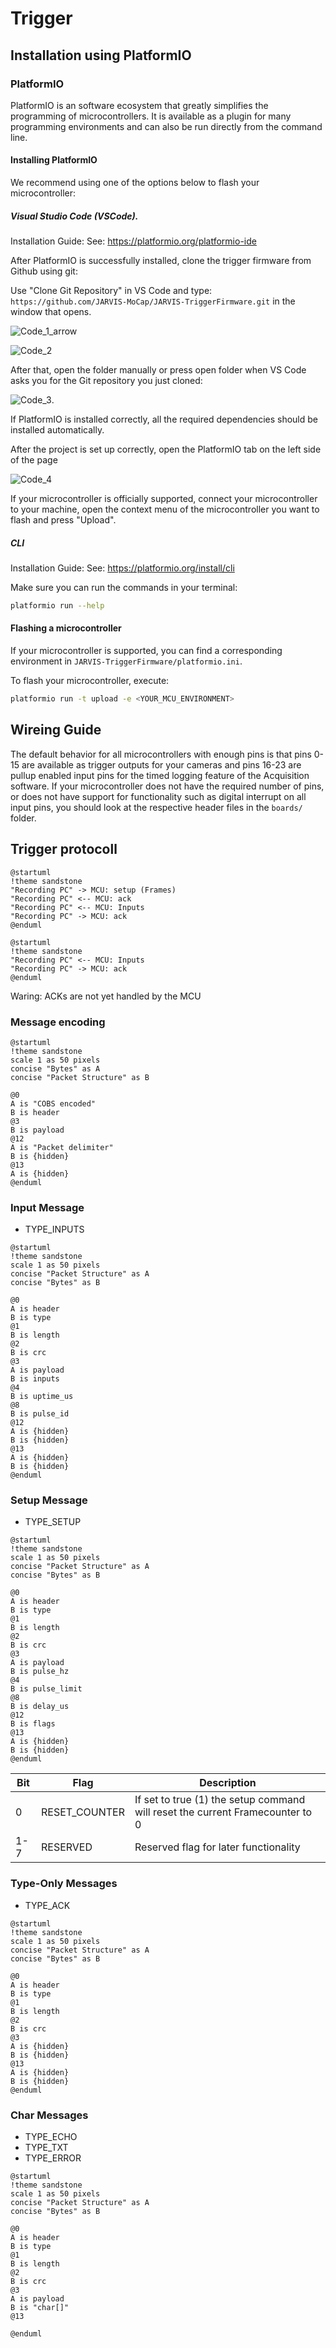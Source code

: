 # Trigger

## Installation using PlatformIO

### PlatformIO

PlatformIO is an software ecosystem that greatly simplifies the programming of microcontrollers. It is available as a plugin for many programming environments and can also be run directly from the command line.

#### Installing PlatformIO

We recommend using one of the options below to flash your microcontroller:

##### Visual Studio Code (VSCode).

Installation Guide:
See: https://platformio.org/platformio-ide

After PlatformIO is successfully installed, clone the trigger firmware from Github using git:

Use "Clone Git Repository" in VS Code and type:
`https://github.com/JARVIS-MoCap/JARVIS-TriggerFirmware.git`
in the window that opens.

![Code_1_arrow](docs/assets/trigger_doc/Code_1_arrow.png)

![Code_2](docs/assets/trigger_doc/Code_2.png)

After that, open the folder manually or press open folder when VS Code asks you for the Git repository you just cloned:

![Code_3](docs/assets/trigger_doc/Code_3.png).

If PlatformIO is installed correctly, all the required dependencies should be installed automatically.

After the project is set up correctly, open the PlatformIO tab on the left side of the page 

![Code_4](docs/assets/trigger_doc/Code_4.png)

If your microcontroller is officially supported, connect your microcontroller to your machine, open the context menu of the microcontroller you want to flash and press "Upload".

##### CLI

Installation Guide:
See: https://platformio.org/install/cli

Make sure you can run the commands in your terminal:

```bash
platformio run --help
```

#### Flashing a microcontroller

If your microcontroller is supported, you can find a corresponding environment in `JARVIS-TriggerFirmware/platformio.ini`.

To flash your microcontroller, execute:

```bash
platformio run -t upload -e <YOUR_MCU_ENVIRONMENT>
```


## Wireing Guide
The default behavior for all microcontrollers with enough pins is that pins 0-15 are available as trigger outputs for your cameras and pins 16-23 are pullup enabled input pins for the timed logging feature of the Acquisition software. If your microcontroller does not have the required number of pins, or does not have support for functionality such as digital interrupt on all input pins, you should look at the respective header files in the ```boards/``` folder.
## Trigger protocoll

```plantuml
@startuml
!theme sandstone
"Recording PC" -> MCU: setup (Frames)
"Recording PC" <-- MCU: ack
"Recording PC" <-- MCU: Inputs
"Recording PC" -> MCU: ack
@enduml
```

```plantuml
@startuml
!theme sandstone
"Recording PC" <-- MCU: Inputs
"Recording PC" -> MCU: ack
@enduml
```

Waring: ACKs are not yet handled by the MCU

### Message encoding

```plantuml
@startuml
!theme sandstone
scale 1 as 50 pixels
concise "Bytes" as A
concise "Packet Structure" as B

@0
A is "COBS encoded"
B is header
@3
B is payload
@12
A is "Packet delimiter"
B is {hidden}
@13
A is {hidden}
@enduml
```

### Input Message

+ TYPE_INPUTS

```plantuml
@startuml
!theme sandstone
scale 1 as 50 pixels
concise "Packet Structure" as A
concise "Bytes" as B

@0
A is header
B is type
@1
B is length
@2
B is crc
@3
A is payload
B is inputs
@4
B is uptime_us
@8
B is pulse_id
@12
A is {hidden}
B is {hidden}
@13
A is {hidden}
B is {hidden}
@enduml
```

### Setup Message

+ TYPE_SETUP

```plantuml
@startuml
!theme sandstone
scale 1 as 50 pixels
concise "Packet Structure" as A
concise "Bytes" as B

@0
A is header
B is type
@1
B is length
@2
B is crc
@3
A is payload
B is pulse_hz
@4
B is pulse_limit
@8
B is delay_us
@12
B is flags
@13
A is {hidden}
B is {hidden}
@enduml
```

 | Bit | Flag          | Description                                                                   |
 | --- | ------------- | ----------------------------------------------------------------------------- |
 | 0   | RESET_COUNTER | If set to true (1) the setup command will reset the current Framecounter to 0 |
 | 1-7 | RESERVED      | Reserved flag for later functionality                                         |

### Type-Only Messages

+ TYPE_ACK

```plantuml
@startuml
!theme sandstone
scale 1 as 50 pixels
concise "Packet Structure" as A
concise "Bytes" as B

@0
A is header
B is type
@1
B is length
@2
B is crc
@3
A is {hidden}
B is {hidden}
@13
A is {hidden}
B is {hidden}
@enduml
```

### Char Messages

+ TYPE_ECHO
+ TYPE_TXT
+ TYPE_ERROR

```plantuml
@startuml
!theme sandstone
scale 1 as 50 pixels
concise "Packet Structure" as A
concise "Bytes" as B

@0
A is header
B is type
@1
B is length
@2
B is crc
@3
A is payload
B is "char[]"
@13

@enduml
```
